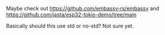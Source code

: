 Maybe check out https://github.com/embassy-rs/embassy and https://github.com/jasta/esp32-tokio-demo/tree/main

Basically should this use std or no-std? Not sure yet.
